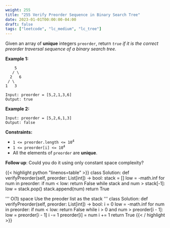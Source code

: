 ```yaml
---
weight: 255
title: "255 Verify Preorder Sequence in Binary Search Tree"
date: 2023-01-01T00:00:00-04:00
draft: false
tags: ["leetcode", "lc_medium", "lc_tree"]
---
```


Given an array of **unique** integers `preorder`, return _`true` if it is the correct preorder traversal sequence of a binary search tree_.

**Example 1:**
```
    5
   / \
  2   6
 / \
1   3

Input: preorder = [5,2,1,3,6]
Output: true
```
**Example 2:**
```
Input: preorder = [5,2,6,1,3]
Output: false
```

**Constraints:**
- <code>1 <= preorder.length <= 10<sup>4</sup></code>
- <code>1 <= preorder[i] <= 10<sup>4</sup></code>
- All the elements of `preorder` are **unique**.
 

**Follow up**: Could you do it using only constant space complexity?

<div class="tabs"></div>
<div class="tab-content">
<div id="python" class="lang">
{{< highlight python "linenos=table" >}}
class Solution:
    def verifyPreorder(self, preorder: List[int]) -> bool:
        stack = []
        low = -math.inf
        for num in preorder:
            if num < low:
                return False
            while stack and num > stack[-1]:
                low = stack.pop()
            stack.append(num)
        return True


'''
O(1) space
Use the preoder list as the stack
'''
class Solution:
    def verifyPreorder(self, preorder: List[int]) -> bool:
        i = 0
        low = -math.inf
        for num in preorder:
            if num < low:
                return False
            while i > 0 and num > preorder[i - 1]:
                low = preorder[i - 1]
                i -= 1
            preorder[i] = num
            i += 1
        return True
{{< / highlight >}}
</div>
</div>
